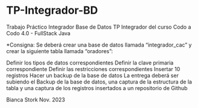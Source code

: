 # TP-Integrador-BD
Trabajo Práctico Integrador Base de Datos
TP Integrador del curso Codo a Codo 4.0 - FullStack Java

*Consigna:
Se deberá crear una base de datos llamada “integrador_cac” y crear la siguiente tabla llamada “oradores”:  

Definir los tipos de datos correspondientes
Definir la clave primaria correspondiente
Definir las restricciones correspondientes
Insertar 10 registros
Hacer un backup de la base de datos
La entrega deberá ser subiendo el Backup de la base de datos, una captura de la estructura de la tabla y una captura de los registros insertados a un repositorio de Github 

Bianca Stork
Nov. 2023

